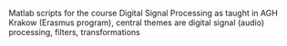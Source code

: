 Matlab scripts for the course Digital Signal Processing as taught in AGH Krakow (Erasmus program), central themes are digital signal (audio) processing, filters, transformations
